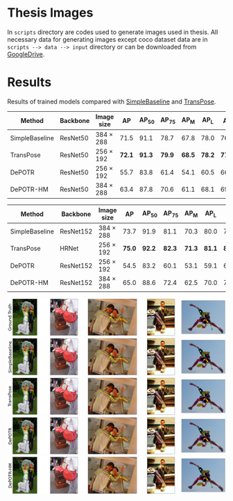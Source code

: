 # Thesis Images
In  `scripts` directory are codes used to generate images used in thesis. All necessary data for generating images except coco dataset data are in `scripts --> data --> input` directory or can be downloaded from [GoogleDrive](https://drive.google.com/drive/folders/10lY9VBCKcR3Qwk1mnDBke4qmT97-agjw?usp=sharing).



# Results
Results of trained models compared with [SimpleBaseline](https://github.com/microsoft/human-pose-estimation.pytorch) and [TransPose](https://github.com/yangsenius/TransPose).

| **Method**     | **Backbone** | **Image size**    | **AP**         | **AP<sub>50</sub>** | **AP<sub>75</sub>**       | **AP<sub>M</sub>**        | **AP<sub>L</sub>**        | **AR**         | **AR<sub>50</sub>**       | **AR<sub>75</sub>**       | **AR<sub>M</sub>**        | **AR<sub>L</sub>**        |
|----------------|--------------|-------------------|----------------|---------------------|----------------|----------------|----------------|----------------|----------------|----------------|----------------|----------------|
| SimpleBaseline | ResNet50     | 384 × 288         | 71.5           | 91.1                | 78.7           | 67.8           | 78.0           | 76.9           | **94.6**       | 83.5           | 72.3           | **83.2**       |
| TransPose      | ResNet50     | 256 × 192         | **72.1**       | **91.3**            | **79.9**       | **68.5**       | **78.2**       | **77.3**       | **94.6**       | **84.3**       | **73.0**       | **83.2**       |
| DePOTR         | ResNet50     | 256 × 192         | 55.7           | 83.8                | 61.4           | 54.1           | 60.5           | 66.5           | 90.2           | 72.8           | 62.8           | 71.6           |
| DePOTR-HM      | ResNet50     | 384 × 288         | 63.4           | 87.8                | 70.6           | 61.1           | 68.1           | 69.2           | 91.8           | 75.9           | 65.8           | 73.9           |

| **Method**     | **Backbone** | **Image size**    | **AP**         | **AP<sub>50</sub>** | **AP<sub>75</sub>**       | **AP<sub>M</sub>**        | **AP<sub>L</sub>**        | **AR**         | **AR<sub>50</sub>**       | **AR<sub>75</sub>**       | **AR<sub>M</sub>**        | **AR<sub>L</sub>**        |
|----------------|--------------|-------------------|----------------|---------------------|----------------|----------------|----------------|----------------|----------------|----------------|----------------|----------------|
| SimpleBaseline | ResNet152    | 384 × 288      | 73.7         | 91.9                | 81.1           | 70.3           | 80.0            | 79.0           | 95.2           | 85.6           | 74.8           | 84.9           |
| TransPose      | HRNet        | 256 × 192      | **75.0**     | **92.2**            | **82.3**       | **71.3**       | **81.1**        | **80.1**       | **95.4**       | **86.7**       | **75.9**       | **85.9**       |
| DePOTR         | ResNet152    | 256 × 192      | 54.5         | 83.2                | 60.1           | 53.1           | 59.1            | 65.4           | 89.7           | 71.9           | 62.0           | 70.2           |
| DePOTR-HM      | ResNet152    | 384 × 288      | 65.0         | 88.6                | 72.4           | 62.5           | 70.0            | 71.0           | 92.5           | 78.0           | 67.3           | 76.1           |

![](data/output/visualization/models_comparison/gt.png)
![](data/output/visualization/models_comparison/sb.png)
![](data/output/visualization/models_comparison/tp.png)
![](data/output/visualization/models_comparison/dp.png)
![](data/output/visualization/models_comparison/dphm.png)
